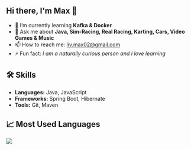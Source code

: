 ## Hi there, I'm Max 👋

- 🌱 I’m currently learning **Kafka & Docker**
- 💬 Ask me about **Java, Sim-Racing, Real Racing, Karting, Cars, Video Games & Music**
- 📫 How to reach me: [liv.max02@gmail.com](mailto:liv.max02@gmail.com)
- ⚡ Fun fact: *I am a naturally curious person and I love learning*

## 🛠️ Skills
- **Languages:** Java, JavaScript
- **Frameworks:** Spring Boot, Hibernate
- **Tools:** Git, Maven

## 📈 Most Used Languages
![](https://github-readme-stats.vercel.app/api/top-langs?username=andrs0nd0ge&theme=transparent&layout=donut-vertical&hide_title=true)


<!--
**andrs0nd0ge/andrs0nd0ge** is a ✨ _special_ ✨ repository because its `README.md` (this file) appears on your GitHub profile.

Here are some ideas to get you started:

- 🔭 I’m currently working on ...
- 🌱 I’m currently learning ...
- 👯 I’m looking to collaborate on ...
- 🤔 I’m looking for help with ...
- 💬 Ask me about ...
- 📫 How to reach me: ...
- 😄 Pronouns: ...
- ⚡ Fun fact: ...
-->
